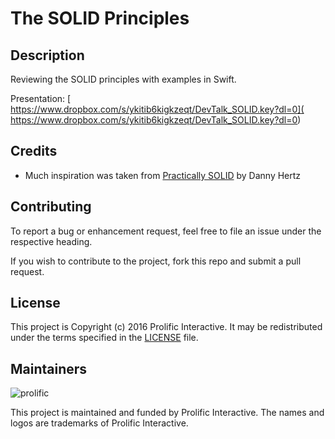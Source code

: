 # The SOLID Principles

## Description

Reviewing the SOLID principles with examples in Swift.

Presentation: [ https://www.dropbox.com/s/ykitib6kigkzeqt/DevTalk_SOLID.key?dl=0]( https://www.dropbox.com/s/ykitib6kigkzeqt/DevTalk_SOLID.key?dl=0)

## Credits

* Much inspiration was taken from [Practically SOLID](https://speakerdeck.com/dannyhertz/practically-solid-1) by Danny Hertz

## Contributing

To report a bug or enhancement request, feel free to file an issue under the respective heading.

If you wish to contribute to the project, fork this repo and submit a pull request.

## License

This project is Copyright (c) 2016 Prolific Interactive. It may be redistributed under the terms specified in the [LICENSE] file.

[LICENSE]: /LICENSE

## Maintainers

![prolific](https://s3.amazonaws.com/prolificsitestaging/logos/Prolific_Logo_Full_Color.png)

This project is maintained and funded by Prolific Interactive. The names and logos are trademarks of Prolific Interactive.